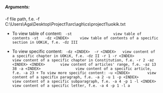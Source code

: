 ##### Arguments:
-f <PATH>   file path, f.e. -f C:\Users\Aga\Desktop\Project1\src\agh\cs\project1\uokik.txt

- To view table of content: 
           ``` -st                   view table of contents
            -st   -dz <INDEX>     view table of contents of a specific section in UOKiK, f.e. -dz III```
           
- To view specific content:
           ``` -dz <INDEX>  -r <INDEX>   view content of a specific chapter in UOKiK, f.e. -dz II -r 1
            -r <INDEX>                view content of a specific chapter in Constitution, f.e. -r 2
            -az <INDEX> <INDEX>       view content of articles' range, f.e. -az 13 38
            -a <INDEX>                view content of a specific article, f.e. -a 23
            + To view more specific content:
                    -u <INDEX>        view content of a specifix paragraph, f.e. -a 2 -u 1
                    -p <INDEX>        view content of a specific subparagraph, f.e. -a 4 -p 1
                    -l <INDEX>        view content of a specific letter, f.e. -a 4 -p 1 -l a```
